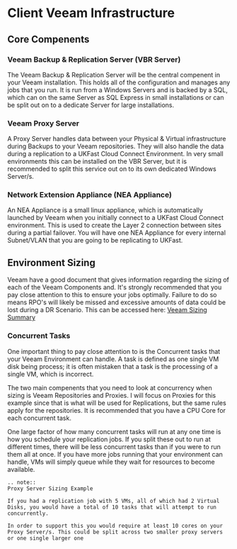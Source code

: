 # Client Veeam Infrastructure

## Core Compenents

### Veeam Backup & Replication Server (VBR Server)

The Veeam Backup & Replication Server will be the central compenent in your Veeam installation. This holds all of the configuration and manages any jobs that you run. It is run from a Windows Servers and is backed by a SQL, which can on the same Server as SQL Express in small installations or can be split out on to a dedicate Server for large installations. 


### Veeam Proxy Server 

A Proxy Server handles data between your Physical & Virtual infrastructure during Backups to your Veeam repositories. They will also handle the data during a replication to a UKFast Cloud Connect Environment. In very small environments this can be installed on the VBR Server, but it is recommended to split this service out on to its own dedicated Windows Server/s.


### Network Extension Appliance (NEA Appliance)

An NEA Appliance is a small linux appliance, which is automatically launched by Veeam when you initially connect to a UKFast Cloud Connect environment. This is used to create the Layer 2 connection between sites during a partial failover. You will have one NEA Appliance for every internal Subnet/VLAN that you are going to be replicating to UKFast.


## Environment Sizing 

Veeam have a good document that gives information regarding the sizing of each of the Veeam Components and. It's strongly recommended that you pay close attention to this to ensure your jobs optimally. Failure to do so means RPO's will likely be missed and excessive amounts of data could be lost during a DR Scenario. This can be accessed here: [Veeam Sizing Summary](https://www.veeambp.com/appendix_a_sizing)


### Concurrent Tasks

One important thing to pay close attention to is the Concurrent tasks that your Veeam Environment can handle. A task is defined as one single VM disk being process; it is often mistaken that a task is the processing of a single VM, which is incorrect.  

The two main compenents that you need to look at concurrency when sizing is Veeam Repositories and Proxies. I will focus on Proxies for this example since that is what will be used for Replications, but the same rules apply for the repositories. It is recommended that you have a CPU Core for each concurrent task.

One large factor of how many concurrent tasks will run at any one time is how you schedule your replication jobs. If you split these out to run at different times, there will be less concurrent tasks than if you were to run them all at once. If you have more jobs running that your environment can handle, VMs will simply queue while they wait for resources to become available.

```eval_rst
.. note::
Proxy Server Sizing Example

If you had a replication job with 5 VMs, all of which had 2 Virtual Disks, you would have a total of 10 tasks that will attempt to run concurrently.

In order to support this you would require at least 10 cores on your Proxy Server/s. This could be split across two smaller proxy servers or one single larger one
```